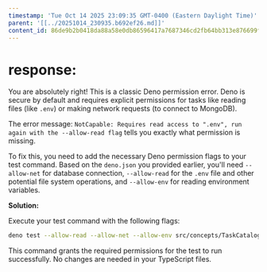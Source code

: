 ```yaml
---
timestamp: 'Tue Oct 14 2025 23:09:35 GMT-0400 (Eastern Daylight Time)'
parent: '[[../20251014_230935.b692ef26.md]]'
content_id: 86de9b2b0418da88a58e0db86596417a7687346cd2fb64bb313e876699f3a063
---
```


# response:

You are absolutely right! This is a classic Deno permission error. Deno is secure by default and requires explicit permissions for tasks like reading files (like `.env`) or making network requests (to connect to MongoDB).

The error message: `NotCapable: Requires read access to ".env", run again with the --allow-read flag` tells you exactly what permission is missing.

To fix this, you need to add the necessary Deno permission flags to your test command. Based on the `deno.json` you provided earlier, you'll need `--allow-net` for database connection, `--allow-read` for the `.env` file and other potential file system operations, and `--allow-env` for reading environment variables.

**Solution:**

Execute your test command with the following flags:

```bash
deno test --allow-read --allow-net --allow-env src/concepts/TaskCatalog/TaskCatalog.test.ts
```

This command grants the required permissions for the test to run successfully. No changes are needed in your TypeScript files.
